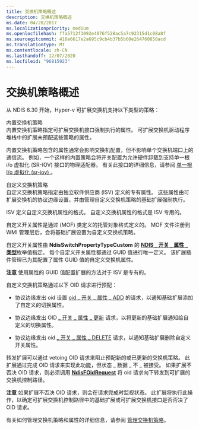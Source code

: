 ```yaml
---
title: 交换机策略概述
description: 交换机策略概述
ms.date: 04/20/2017
ms.localizationpriority: medium
ms.openlocfilehash: ffa5712f3092e4076f528ac5a7c92315d1c08a8f
ms.sourcegitcommit: 418e6617e2a695c9cb4b37b5b60e264760858acd
ms.translationtype: MT
ms.contentlocale: zh-CN
ms.lasthandoff: 12/07/2020
ms.locfileid: "96815923"
---
```

# <a name="overview-of-switch-policies"></a>交换机策略概述


从 NDIS 6.30 开始，Hyper-v 可扩展交换机支持以下类型的策略：

<a href="" id="built-in-switch-policies"></a>内置交换机策略  
内置交换机策略指定可扩展交换机接口强制执行的属性。 可扩展交换机驱动程序堆栈中的扩展未预配这些策略的属性。

内置交换机策略包含的属性通常会影响交换机配置，但不影响单个交换机端口上的通信流。 例如，一个这样的内置策略会将开关配置为允许硬件卸载到支持单一根 i/o 虚拟化 (SR-IOV) 接口的物理适配器。 有关此接口的详细信息，请参阅 [单一根 I/o 虚拟化 (sr-iov) ](overview-of-single-root-i-o-virtualization--sr-iov-.md)。

<a href="" id="custom-switch-policies"></a>自定义交换机策略  
自定义交换机策略指定由独立软件供应商 (ISV) 定义的专有属性。 这些属性由可扩展交换机的协议边缘设置，并由管理自定义交换机策略的基础扩展强制执行。

ISV 定义自定义交换机属性的格式。 自定义交换机属性的格式是 ISV 专用的。

自定义开关属性是通过 (MOF) 类定义的托管对象格式定义的。 MOF 文件注册到 WMI 管理层后，会将基础扩展设置为自定义交换机策略。

自定义开关属性由 **NdisSwitchPropertyTypeCustom** 的 [**NDIS \_ 开关 \_ 属性 \_ 类型**](/windows-hardware/drivers/ddi/ntddndis/ne-ntddndis-_ndis_switch_property_type)枚举值指定。 每个自定义开关属性都通过 GUID 值进行唯一定义。 该扩展插件管理已为其配置了属性 GUID 值的自定义交换机属性。

**注意**  使用属性的 GUID 值配置扩展的方法对于 ISV 是专有的。

 

自定义交换机策略通过以下 OID 请求进行预配：

-   协议边缘发出 oid 设置 [oid \_ 开关 \_ 属性 \_ ADD](./oid-switch-property-add.md) 的请求，以通知基础扩展添加了自定义的切换属性。

-   协议边缘发出 OID [ \_ 开关 \_ 属性 \_ 更新](./oid-switch-property-update.md) 请求，以将更新的基础扩展通知给自定义的切换属性。

-   协议边缘发出 oid [ \_ 开关 \_ 属性 \_ DELETE](./oid-switch-property-delete.md) 请求，以通知基础扩展删除自定义开关属性。

转发扩展可以通过 vetoing OID 请求来阻止预配新的或已更新的交换机策略。 此扩展通过完成 OID 请求来实现此功能，但状态 \_ 数据 \_ 不 \_ 被接受。 如果扩展不否决 OID 请求，则必须调用 [**NdisFOidRequest**](/windows-hardware/drivers/ddi/ndis/nf-ndis-ndisfoidrequest) 将 oid 请求向下转发到可扩展的交换机控制路径。

**注意**  如果扩展不否决 OID 请求，则会在请求完成时监视状态。 此扩展将执行此操作，以确定可扩展交换机控制路径中的基础扩展或可扩展交换机接口是否否决了 OID 请求。

 

有关如何管理交换机策略和属性的详细信息，请参阅 [管理交换机策略](managing-switch-policies.md)。

 

